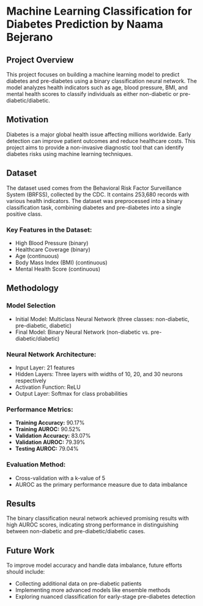# Machine Learning Classification for Diabetes Prediction by Naama Bejerano

## Project Overview
This project focuses on building a machine learning model to predict diabetes and pre-diabetes using a binary classification neural network. The model analyzes health indicators such as age, blood pressure, BMI, and mental health scores to classify individuals as either non-diabetic or pre-diabetic/diabetic.

## Motivation
Diabetes is a major global health issue affecting millions worldwide. Early detection can improve patient outcomes and reduce healthcare costs. This project aims to provide a non-invasive diagnostic tool that can identify diabetes risks using machine learning techniques.

## Dataset
The dataset used comes from the Behavioral Risk Factor Surveillance System (BRFSS), collected by the CDC. It contains 253,680 records with various health indicators. The dataset was preprocessed into a binary classification task, combining diabetes and pre-diabetes into a single positive class.

### Key Features in the Dataset:
- High Blood Pressure (binary)
- Healthcare Coverage (binary)
- Age (continuous)
- Body Mass Index (BMI) (continuous)
- Mental Health Score (continuous)

## Methodology
### Model Selection
- Initial Model: Multiclass Neural Network (three classes: non-diabetic, pre-diabetic, diabetic)
- Final Model: Binary Neural Network (non-diabetic vs. pre-diabetic/diabetic)

### Neural Network Architecture:
- Input Layer: 21 features
- Hidden Layers: Three layers with widths of 10, 20, and 30 neurons respectively
- Activation Function: ReLU
- Output Layer: Softmax for class probabilities

### Performance Metrics:
- **Training Accuracy:** 90.17%
- **Training AUROC:** 90.52%
- **Validation Accuracy:** 83.07%
- **Validation AUROC:** 79.39%
- **Testing AUROC:** 79.04%

### Evaluation Method:
- Cross-validation with a k-value of 5
- AUROC as the primary performance measure due to data imbalance

## Results
The binary classification neural network achieved promising results with high AUROC scores, indicating strong performance in distinguishing between non-diabetic and pre-diabetic/diabetic cases.

## Future Work
To improve model accuracy and handle data imbalance, future efforts should include:
- Collecting additional data on pre-diabetic patients
- Implementing more advanced models like ensemble methods
- Exploring nuanced classification for early-stage pre-diabetes detection

